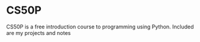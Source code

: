 # CS50P
CS50P is a free introduction course to programming using Python. Included are my projects and notes
